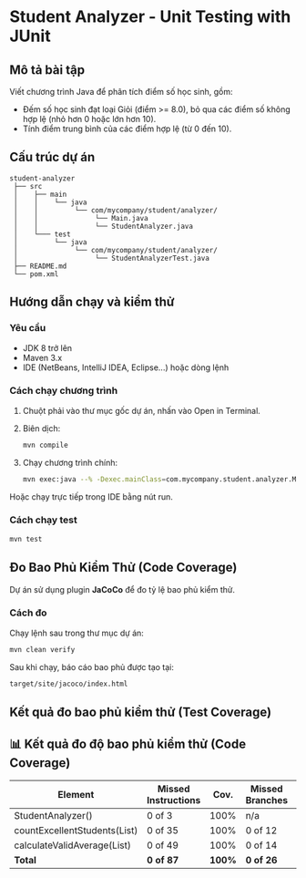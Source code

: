 # Student Analyzer - Unit Testing with JUnit

## Mô tả bài tập

Viết chương trình Java để phân tích điểm số học sinh, gồm:

- Đếm số học sinh đạt loại Giỏi (điểm >= 8.0), bỏ qua các điểm số không hợp lệ (nhỏ hơn 0 hoặc lớn hơn 10).
- Tính điểm trung bình của các điểm hợp lệ (từ 0 đến 10).

## Cấu trúc dự án

```
student-analyzer
 ├── src
 │    ├── main
 │    │    └── java
 │    │         └── com/mycompany/student/analyzer/
 │    │              └── Main.java
 │    │              └── StudentAnalyzer.java
 │    └─── test
 │         └── java
 │              └── com/mycompany/student/analyzer/
 │                   └── StudentAnalyzerTest.java
 ├── README.md
 └── pom.xml
```

## Hướng dẫn chạy và kiểm thử

### Yêu cầu

- JDK 8 trở lên
- Maven 3.x
- IDE (NetBeans, IntelliJ IDEA, Eclipse...) hoặc dòng lệnh

### Cách chạy chương trình

1. Chuột phải vào thư mục gốc dự án, nhấn vào Open in Terminal.
2. Biên dịch:

   ```bash
   mvn compile
   ```

3. Chạy chương trình chính:

   ```bash
   mvn exec:java --% -Dexec.mainClass=com.mycompany.student.analyzer.Main
   ```

Hoặc chạy trực tiếp trong IDE bằng nút run.

### Cách chạy test

```bash
mvn test
```

## Đo Bao Phủ Kiểm Thử (Code Coverage)
Dự án sử dụng plugin **JaCoCo** để đo tỷ lệ bao phủ kiểm thử.
### Cách đo
Chạy lệnh sau trong thư mục dự án:

```bash
mvn clean verify
```
Sau khi chạy, báo cáo bao phủ được tạo tại:
```bash
target/site/jacoco/index.html
```

## Kết quả đo bao phủ kiểm thử (Test Coverage)
## 📊 Kết quả đo độ bao phủ kiểm thử (Code Coverage)

| Element                          | Missed Instructions | Cov.  | Missed Branches | Cov.  | Missed | Cxty | Missed | Lines | Missed | Methods |
|----------------------------------|----------------------|-------|------------------|-------|--------|------|---------|--------|---------|----------|
| StudentAnalyzer()                | 0 of 3               | 100%  | n/a              | n/a   | 0      | 1    | 0       | 1      | 0       | 1        |
| countExcellentStudents(List)     | 0 of 35              | 100%  | 0 of 12          | 100%  | 0      | 7    | 0       | 7      | 0       | 1        |
| calculateValidAverage(List)      | 0 of 49              | 100%  | 0 of 14          | 100%  | 0      | 8    | 0       | 9      | 0       | 1        |
| **Total**                        | **0 of 87**          | **100%** | **0 of 26**     | **100%** | **0**  | **16** | **0**   | **17** | **0**   | **3**      |

